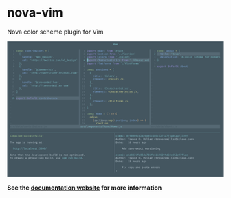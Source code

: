 # nova-vim

Nova color scheme plugin for Vim

![Screenshot](/assets/screenshot.png?raw=true "Screenshot")

**See the [documentation website](https://trevordmiller.github.io/nova) for more information**

